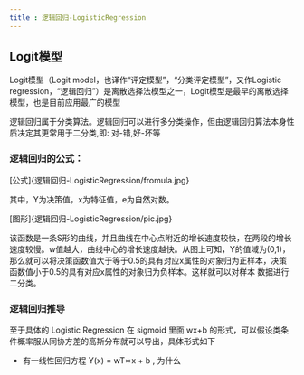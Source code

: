 ```yaml
---
title : 逻辑回归-LogisticRegression
---
```


## Logit模型

Logit模型（Logit model，也译作“评定模型”，“分类评定模型”，又作Logistic regression，“逻辑回归”）是离散选择法模型之一，Logit模型是最早的离散选择模型，也是目前应用最广的模型

逻辑回归属于分类算法。逻辑回归可以进行多分类操作，但由逻辑回归算法本身性质决定其更常用于二分类,即: 对-错,好-坏等

### 逻辑回归的公式：

[公式]{逻辑回归-LogisticRegression/fromula.jpg}

其中，Y为决策值，x为特征值，e为自然对数。

[图形]{逻辑回归-LogisticRegression/pic.jpg}

该函数是一条S形的曲线，并且曲线在中心点附近的增长速度较快，在两段的增长速度较慢。w值越大，曲线中心的增长速度越快。从图上可知，Y的值域为(0,1)，
那么就可以将决策函数值大于等于0.5的具有对应x属性的对象归为正样本，决策函数值小于0.5的具有对应x属性的对象归为负样本。这样就可以对样本 数据进行二分类。



### 逻辑回归推导

至于具体的 Logistic Regression 在 sigmoid 里面 wx+b 的形式，可以假设类条件概率服从同协方差的高斯分布就可以导出，具体形式如下

* 有一线性回归方程 Y(x) = wT∗x + b , 为什么 